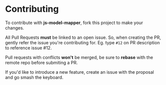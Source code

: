# Contributing

To contribute with **js-model-mapper**, fork this project to make your changes.

All Pull Requests **must** be linked to an open issue. So, when creating the PR, gently refer the issue you're contributing for. Eg. type `#12` on PR description to reference issue #12.

Pull requests with conflicts **won't** be merged, be sure to **rebase** with the remote repo before submiting a PR.

If you'd like to introduce a new feature, create an issue with the proposal and go smash the keyboard.